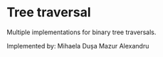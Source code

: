 # Tree traversal

Multiple implementations for binary tree traversals.

Implemented by:
Mihaela Dușa
Mazur Alexandru